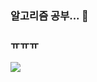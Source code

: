 ### 알고리즘 공부... 👋
### ㅠㅠㅠ
<img src="https://img.shields.io/badge/Java-000000?style=flat-square&logo=Java&logoColor=white"/></a>
<!--
**inhwanK/inhwanK** is a ✨ _special_ ✨ repository because its `README.md` (this file) appears on your GitHub profile.

Here are some ideas to get you started:

- 🔭 I’m currently working on ...
- 🌱 I’m currently learning ...
- 👯 I’m looking to collaborate on ...
- 🤔 I’m looking for help with ...
- 💬 Ask me about ...
- 📫 How to reach me: ...
- 😄 Pronouns: ...
- ⚡ Fun fact: ...
-->
